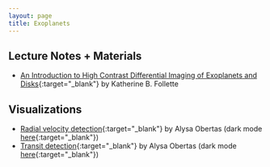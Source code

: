 ```yaml
---
layout: page
title: Exoplanets
---
```


## Lecture Notes + Materials
- [An Introduction to High Contrast Differential Imaging of Exoplanets and Disks](https://arxiv.org/abs/2308.01354){:target="_blank"} by Katherine B. Follette

## Visualizations
- [Radial velocity detection](https://upload.wikimedia.org/wikipedia/commons/c/cd/Radial_velocity_doppler_spectroscopy.gif){:target="_blank"} by Alysa Obertas (dark mode [here](https://upload.wikimedia.org/wikipedia/commons/c/c8/Exoplanet_radial_velocity_doppler_spectroscopy_dark.gif){:target="_blank"})
- [Transit detection](https://upload.wikimedia.org/wikipedia/commons/8/88/Exoplanet_transit_method.gif){:target="_blank"} by Alysa Obertas (dark mode [here](https://twitter.com/AstroAlysa/status/1546862374564528129){:target="_blank"})
